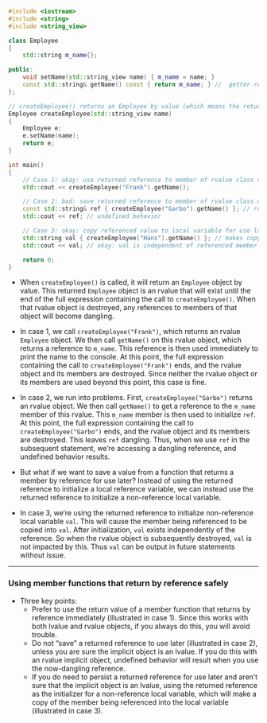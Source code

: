 ```cpp
#include <iostream>
#include <string>
#include <string_view>

class Employee
{
	std::string m_name{};

public:
	void setName(std::string_view name) { m_name = name; }
	const std::string& getName() const { return m_name; } //  getter returns by const reference
};

// createEmployee() returns an Employee by value (which means the returned value is an rvalue)
Employee createEmployee(std::string_view name)
{
	Employee e;
	e.setName(name);
	return e;
}

int main()
{
	// Case 1: okay: use returned reference to member of rvalue class object in same expression
	std::cout << createEmployee("Frank").getName();

	// Case 2: bad: save returned reference to member of rvalue class object for use later
	const std::string& ref { createEmployee("Garbo").getName() }; // reference becomes dangling when return value of createEmployee() is destroyed
	std::cout << ref; // undefined behavior

	// Case 3: okay: copy referenced value to local variable for use later
	std::string val { createEmployee("Hans").getName() }; // makes copy of referenced member
	std::cout << val; // okay: val is independent of referenced member

	return 0;
}
```

- When `createEmployee()` is called, it will return an `Employee` object by value. This returned `Employee` object is an rvalue that will exist until the end of the full expression containing the call to `createEmployee()`. When that rvalue object is destroyed, any references to members of that object will become dangling.

- In case 1, we call `createEmployee("Frank")`, which returns an rvalue `Employee` object. We then call `getName()` on this rvalue object, which returns a reference to `m_name`. This reference is then used immediately to print the name to the console. At this point, the full expression containing the call to `createEmployee("Frank")` ends, and the rvalue object and its members are destroyed. Since neither the rvalue object or its members are used beyond this point, this case is fine.

- In case 2, we run into problems. First, `createEmployee("Garbo")` returns an rvalue object. We then call `getName()` to get a reference to the `m_name` member of this rvalue. This `m_name` member is then used to initialize `ref`. At this point, the full expression containing the call to `createEmployee("Garbo")` ends, and the rvalue object and its members are destroyed. This leaves `ref` dangling. Thus, when we use `ref` in the subsequent statement, we’re accessing a dangling reference, and undefined behavior results.

- But what if we want to save a value from a function that returns a member by reference for use later? Instead of using the returned reference to initialize a local reference variable, we can instead use the returned reference to initialize a non-reference local variable.

- In case 3, we’re using the returned reference to initialize non-reference local variable `val`. This will cause the member being referenced to be copied into `val`. After initialization, `val` exists independently of the reference. So when the rvalue object is subsequently destroyed, `val` is not impacted by this. Thus `val` can be output in future statements without issue.

---

### Using member functions that return by reference safely

- Three key points:
	- Prefer to use the return value of a member function that returns by reference immediately (illustrated in case 1). Since this works with both lvalue and rvalue objects, if you always do this, you will avoid trouble.
	- Do not “save” a returned reference to use later (illustrated in case 2), unless you are sure the implicit object is an lvalue. If you do this with an rvalue implicit object, undefined behavior will result when you use the now-dangling reference.
	- If you do need to persist a returned reference for use later and aren’t sure that the implicit object is an lvalue, using the returned reference as the initializer for a non-reference local variable, which will make a copy of the member being referenced into the local variable (illustrated in case 3).